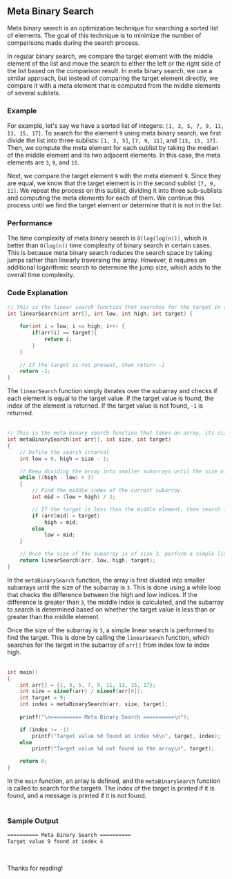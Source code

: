## Meta Binary Search
Meta binary search is an optimization technique for searching a sorted list of elements. The goal of this technique is to minimize the number of comparisons made during the search process.

In regular binary search, we compare the target element with the middle element of the list and move the search to either the left or the right side of the list based on the comparison result. In meta binary search, we use a similar approach, but instead of comparing the target element directly, we compare it with a meta element that is computed from the middle elements of several sublists.


### Example
For example, let's say we have a sorted list of integers: `[1, 3, 5, 7, 9, 11, 13, 15, 17]`. To search for the element `9` using meta binary search, we first divide the list into three sublists: `[1, 3, 5]`, `[7, 9, 11]`, and `[13, 15, 17]`. Then, we compute the meta element for each sublist by taking the median of the middle element and its two adjacent elements. In this case, the meta elements are `3`, `9`, and `15`.

Next, we compare the target element `9` with the meta element `9`. Since they are equal, we know that the target element is in the second sublist `[7, 9, 11]`. We repeat the process on this sublist, dividing it into three sub-sublists and computing the meta elements for each of them. We continue this process until we find the target element or determine that it is not in the list.


### Performance
The time complexity of meta binary search is `O(log(log(n)))`, which is better than `O(log(n))` time complexity of binary search in certain cases. This is because meta binary search reduces the search space by taking jumps rather than linearly traversing the array. However, it requires an additional logarithmic search to determine the jump size, which adds to the overall time complexity.


### Code Explanation
```c
// This is the linear search function that searches for the target in the subarray of arr[] from index low to index high.
int linearSearch(int arr[], int low, int high, int target) {
	
    for(int i = low; i <= high; i++) {
        if(arr[i] == target){
            return i;
        }
    }
    
	// If the target is not present, then return -1
    return -1;
}
```
The `linearSearch` function simply iterates over the subarray and checks if each element is equal to the target value. If the target value is found, the index of the element is returned. If the target value is not found, `-1` is returned.
<br>
<br>

```c
// This is the meta binary search function that takes an array, its size, and the target value to search for as arguments.
int metaBinarySearch(int arr[], int size, int target)
{
	// Define the search interval
    int low = 0, high = size - 1;

    // Keep dividing the array into smaller subarrays until the size of the subarray has a size of 3.
    while ((high - low) > 3)
    {
        // Find the middle index of the current subarray.
        int mid = (low + high) / 2;

        // If the target is less than the middle element, then search in the left half of the subarray. Otherwise, search in the right half of the subarray.
        if (arr[mid] > target)
            high = mid;
        else
            low = mid;
    }

    // Once the size of the subarray is of size 3, perform a simple linear search to find the target.
    return linearSearch(arr, low, high, target);
}
```
In the `metaBinarySearch` function, the array is first divided into smaller subarrays until the size of the subarray is `3`. This is done using a while loop that checks the difference between the high and low indices. If the difference is greater than `3`, the middle index is calculated, and the subarray to search is determined based on whether the target value is less than or greater than the middle element.

Once the size of the subarray is `3`, a simple linear search is performed to find the target. This is done by calling the `linearSearch` function, which searches for the target in the subarray of `arr[]` from index low to index high.
<br>
<br>

```c
int main()
{
    int arr[] = {1, 3, 5, 7, 9, 11, 13, 15, 17};
    int size = sizeof(arr) / sizeof(arr[0]);
    int target = 9;
    int index = metaBinarySearch(arr, size, target);
	
	printf("\n========== Meta Binary Search ==========\n");

    if (index != -1)
        printf("Target value %d found at index %d\n", target, index);
    else
        printf("Target value %d not found in the array\n", target);

    return 0;
}
```
In the `main` function, an array is defined, and the `metaBinarySearch` function is called to search for the target`9`. The index of the target is printed if it is found, and a message is printed if it is not found.
<br>
<br>

### Sample Output
```bash
========== Meta Binary Search ==========
Target value 9 found at index 4
```
<br>

Thanks for reading!